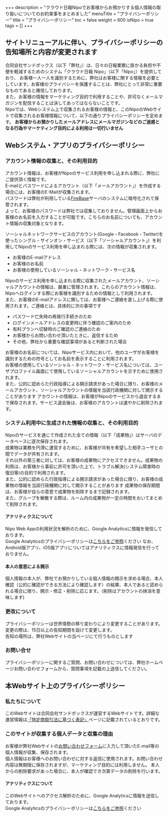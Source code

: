 +++
description = "クラウド日報Nipoでお客様からお預かりする個人情報の取り扱いについてのお約束事をまとめました"
menuTitle = "プライバシーポリシー"
title = "プライバシーポリシー"
toc = false
weight = 600
isNipo = true
tags = []
+++


## サイトリニューアルに伴い、プライバシーポリシーの告知場所と内容が変更されます

合同会社サンドボックス（以下「弊社」）は、日々の日報業務に掛かる負担や不便を軽減するためのシステム「クラウド日報 Nipo」（以下「Nipo」）を提供しており、
お客様一人一人を識別するために、弊社はお客様に関する情報を必要としています。お客様のプライバシーを保護することは、弊社にとって非常に重要なものであると確信しております。  
また、お客様の情報をマーケティング目的で利用することや、許可なくメールマガジンを配信することは決してあってはならないことです。  
Nipoでは、Webシステム上で収集されるお客様の情報と、このNipoのWebサイトで収集されるお客様情報について、以下の通りプライバシーポリシーを定めます。
**お客様からお預かりしたメールアドレスにメールマガジンなどのご迷惑となる行為やマーケティング目的による利用は一切行いません**

## Webシステム・アプリのプライバシーポリシー

### アカウント情報の収集と、その利用目的

アカウント情報は、お客様がNipoのサービス利用を申し込まれる際に、弊社にご提供頂く情報です。  
E-mailとパスワードによるアカウント（以下「メールアカウント」）を作成する場合には、お客様のE-Mailが収集されます。  
パスワードは弊社が利用している[FireBase](https://firebase.google.com/)サーバのシステムに暗号化されて保管されます。  
よって、お客様のパスワードは弊社では収集しておりません。管理画面上からお客様のお名前を入力することが可能です。こちらのお名前についても、アカウント情報の収集対象となります。

ソーシャルネットワークサービスのアカウント(Google・Facebook・Twitter)を使ったシングル・サインオン・サービス（以下「ソーシャルアカウント」）を利用してNipoのサービス利用を申し込まれる際には、次の情報が収集されます。

- お客様のE-mailアドレス
- お客様のお名前
- お客様の使用しているソーシャル・ネットワーク・サービス名

Nipoのサービス利用を申し込まれる際に収集されたメールアカウント、ソーシャルアカウントの情報は、厳重に管理されます。これらのアカウント情報は、Nipoへログインする際にお客様を識別するための情報として利用されます。  
また、お客様のE-mailアドレスに関しては、お客様へご連絡を差し上げる際に使用されます。ご連絡とは、具体的に次の事項です

- パスワード亡失時の再発行手続きのため
- ログインメールアドレスの変更時に伴う確認のご案内のため
- 有料プランへ切替時のご確認のご連絡のため
- お客様からお問い合わせ頂いたときに、返信するため
- その他、弊社から重要な確認事項があると判断された場合

お客様のお名前については、Nipoサービス内において、他のユーザがお客様を識別するための符号としてお名前を表示することに利用されます。  
お客様の使用しているソーシャル・ネットワーク・サービス名については、ユーザプロファイル画面にて使用しているソーシャルアカウントを示すために使用されます。  
また、公的に認めらた行政指導による開示請求があった場合に限り、お客様のメールアカウント、ソーシャルアカウントの情報を当該行政機関に対して開示することがあります
アカウントの情報は、お客様がNipoのサービスから退会するまで保存されます。サービス退会後は、お客様のアカウントは速やかに削除されます。

### システム利用中に生成された情報の収集と、その利用目的

Nipoのサービスを通じて作成された全ての情報（以下「成果物」）はサーバのデータベースに逐次保存されます。  
成果物は業務を円滑に運営するために、お客様が共有を希望した相手ユーザとの間でデータが共有されます。  
それ以外の第三者に対しては、お客様の成果物にアクセスできません。成果物の利用は、お客様から事前に許可を頂いた上で、トラブル解決(システム障害時の復旧等)の目的で利用されます。  
また、公的に認めらた行政指導による開示請求があった場合に限り、お客様の成果物の情報を当該行政機関に対して開示することがあります
成果物の保存期間は、お客様が自らの意思で成果物を削除するまで記録されます。  
また、グループを解散する際は、ルーム内の成果物が一定の時間をおいてまとめて削除されます。

#### アナリティクスについて

Nipo Web Appの利用状況を解析のために、Google Analyticsに情報を発信しております。  
Google Analyticsのプライバシーポリシーは[こちらをご参照](https://www.google.com/analytics/terms/jp.html)ください
なお、Android版アプリ、iOS版アプリについてはアナリティクスに情報発信を行っておりません。

#### 本人の意思による開示

個人情報の本人が、弊社でお預かりしている個人情報の開示を求める場合、本人確認（公的に確認ができる方法により確認します）の結果、本人であると認められる場合に限り、開示・修正・削除に応じます。（削除はアカウントの抹消を意味します)

### 更改について

プライバシーポリシーは世界情勢の移り変わりにより変更することがあります。変更の際は、15日以上の告知期間を設けて変更します。  
告知の場所は、弊社Webサイトの当ページにて行うものとします

### お問い合せ

プライバシーポリシーに関するご質問、お問い合わせについては、弊社ホームページお問い合わせフォームから、質問事項を記載の上送信してください。

## 本Webサイト上のプライバシーポリシー

### 私たちについて

このWebサイトは合同会社サンドボックスが運営するWebサイトです。詳細な運営情報は[「特定商取引法に基づく表記」](/system/business-deal/)ページに記載されているとおりです。

### このサイトが収集する個人データと収集の理由

お客様が弊社Webサイトの[お問い合わせフォーム](/system/inquery/)に入力して頂いたE-mail等の個人情報が収集、保存されます。  
個人情報はお客様へのお問い合わせに対する返信に使用されます。お問い合わせ内容は無期限に保存されますが、マーケティング目的には利用しません。
本人からの削除要求があった場合に、本人が確認でき次第データの削除を行います。

#### アナリティクスについて

このWebサイトへのアクセス解析のために、Google Analyticsに情報を送信しております。  
Google Analyticsのプライバシーポリシーは[こちらをご参照](https://www.google.com/analytics/terms/jp.html)ください
